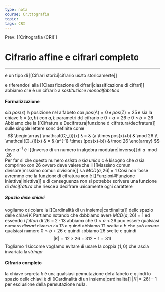 ```yaml
---
type: nota
course: Crittografia
topic: 
tags: CRI
---
```


Prev: [[Crittografia (CRI)]]

# Cifrario affine e cifrari completo
--- 
è un tipo di [[Cifrari storici|cifrario usato storicamente]] 

e riferendosi alla [[Classificazione di cifrari|classificazione di cifrari]] abbiamo che è un cifrario a _sostituzione monoalfabetico_

#### Formalizzazione 
_sia_ $pos(x)$ la posizione nel alfabeto con $pos(A)=0$ e $pos(Z)=25$ e sia la chiave $k=\langle a,b \rangle$ con $a,b$ parametri del cifrario  e $0<a<26$ e  $0\leq b<26$
Abbiamo che la [[Cifratura e Decifratura|funzione di cifratura/decifratura]] sulle singole lettere sono definite come
$$
\begin{array}
\mathcal{C}_{i}(x) & = & (a \times pos(x)+b)  & \mod 26 \\
\mathcal{D}_{i}(x) & = & (a^{-1} \times (pos(x)-b))  & \mod 26
\end{array}
$$
dove $a^{-1}$ è l [[Inverso di un numero in algebra modulare|inverso]] di $a\mod 26$  
Per far si che questo numero _esista e sia unico_ c è bisogno che $a$ sia comprimo con $26$ ovvero deve valere che il [[Massimo comun divisore|massimo comun divisione]] sia $MCD(a,26)=1$ 
Cosi non fosse avremmo che la funzione di cifratura non è [[Funzioni#Funzione Iniettiva|iniettiva]] e di conseguenza non si potrebbe scrivere una funzione di _decifratura_ che riesce a decifrare unicamente ogni carattere

##### Spazio delle chiavi
vogliamo calcolare la [[Cardinalità di un insieme|cardinalita]] dello spazio delle chiavi $K$
Partiamo notando che dobbiamo avere $MCD(a,26)=1$ ed essendo i _fattori_ di $26 = 2 \cdot 13$ abbiamo che $0<a<26$ puo essere qualsiasi numero _dispari_ diverso da $13$ e quindi abbiamo $12$ scelte e $b$ che può essere qualsiasi numero $0\leq b< 26$   e quindi abbiamo $26$ scelte e quindi
$$|K|=12 \times 26 = 312-1 = 311$$
Togliamo $1$ siccome vogliamo evitare di usare la coppia $\langle 1,0\rangle$ che lascia invariata la _stringa_


#### Cifrario completo
la chiave segreta $k$ è una qualsiasi permutazione del alfabeto e quindi lo spazio delle chiavi è di [[Cardinalità di un insieme|cardinalita]] $|K| = 26!-1$ per esclusione della permutazione nulla.






